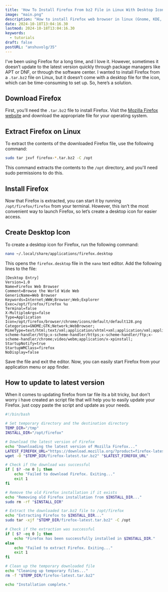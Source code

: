 ```yaml
---
title: 'How To Install Firefox From bz2 File in Linux With Desktop Icon'
image: "main.png"
description: "How to install Firefox web browser in linux (Gnome, KDE, XFCE) from bz2 file with a desktop icon in app menu and app finder"
date: 2024-10-18T13:04:16.30
lastmod: 2024-10-18T13:04:16.30
keywords:
  - tutorials
draft: false
postURL: "anshuvolg/35"
---
```


I've been using Firefox for a long time, and I love it. However, sometimes it doesn’t update to the latest version quickly through package managers like APT or DNF, or through the software center. I wanted to install Firefox from a `.tar.bz2` file on Linux, but it doesn’t come with a desktop file for the icon, which can be time-consuming to set up. So, here’s a solution.

## Download Firefox

First, you’ll need the `.tar.bz2` file to install Firefox. Visit the [Mozilla Firefox website](https://www.mozilla.org/en-US/firefox/new/) and download the appropriate file for your operating system.

## Extract Firefox on Linux

To extract the contents of the downloaded Firefox file, use the following command:

```bash
sudo tar jxvf firefox-*.tar.bz2 -C /opt
```

This command extracts the contents to the `/opt` directory, and you'll need sudo permissions to do this.

## Install Firefox

Now that Firefox is extracted, you can start it by running `/opt/firefox/firefox` from your terminal. However, this isn’t the most convenient way to launch Firefox, so let’s create a desktop icon for easier access.

## Create Desktop Icon

To create a desktop icon for Firefox, run the following command:

```bash
nano ~/.local/share/applications/firefox.desktop
```

This opens the `firefox.desktop` file in the `nano` text editor. Add the following lines to the file:

```desktop
[Desktop Entry]
Version=1.0
Name=Firefox Web Browser
Comment=Browse the World Wide Web
GenericName=Web Browser
Keywords=Internet;WWW;Browser;Web;Explorer
Exec=/opt/firefox/firefox %u
Terminal=false
X-MultipleArgs=false
Type=Application
Icon=/opt/firefox/browser/chrome/icons/default/default128.png
Categories=GNOME;GTK;Network;WebBrowser;
MimeType=text/html;text/xml;application/xhtml+xml;application/xml;application/rss+xml;application/rdf+xml;image/gif;image/jpeg;image/png;x-scheme-handler/http;x-scheme-handler/https;x-scheme-handler/ftp;x-scheme-handler/chrome;video/webm;application/x-xpinstall;
StartupNotify=true
StartupWMClass=firefox
NoDisplay=false
```

Save the file and exit the editor. Now, you can easily start Firefox from your application menu or app finder.

## How to update to latest version

When it comes to updating firefox from tar file its a bit tricky, but don't worry i have created an script file that will help you to easily update your Firefox. just copy paste the script and update as your needs.

```sh
#!/bin/bash

# Set temporary directory and the destination directory
TEMP_DIR="/tmp"
INSTALL_DIR="/opt/firefox"

# Download the latest version of Firefox
echo "Downloading the latest version of Mozilla Firefox..."
LATEST_FIREFOX_URL="https://download.mozilla.org/?product=firefox-latest&os=linux64&lang=en-US"
wget -O "$TEMP_DIR/firefox-latest.tar.bz2" "$LATEST_FIREFOX_URL"

# Check if the download was successful
if [ $? -ne 0 ]; then
    echo "Failed to download Firefox. Exiting..."
    exit 1
fi

# Remove the old Firefox installation if it exists
echo "Removing old Firefox installation from $INSTALL_DIR..."
sudo rm -rf "$INSTALL_DIR"

# Extract the downloaded tar.bz2 file to /opt/firefox
echo "Extracting Firefox to $INSTALL_DIR..."
sudo tar -xjf "$TEMP_DIR/firefox-latest.tar.bz2" -C /opt

# Check if the extraction was successful
if [ $? -eq 0 ]; then
    echo "Firefox has been successfully installed in $INSTALL_DIR."
else
    echo "Failed to extract Firefox. Exiting..."
    exit 1
fi

# Clean up the temporary downloaded file
echo "Cleaning up temporary files..."
rm -f "$TEMP_DIR/firefox-latest.tar.bz2"

echo "Installation complete."
```
